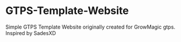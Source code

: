 # GTPS-Template-Website
Simple GTPS Template Website originally created for GrowMagic gtps. Inspired by SadesXD
